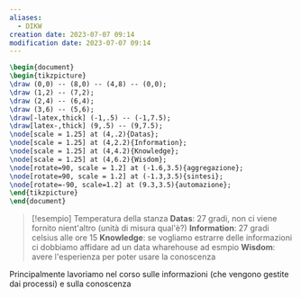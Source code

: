 ```yaml
---
aliases:
  - DIKW
creation date: 2023-07-07 09:14
modification date: 2023-07-07 09:14
---
```


```tikz
\begin{document}
\begin{tikzpicture}
\draw (0,0) -- (8,0) -- (4,8) -- (0,0);
\draw (1,2) -- (7,2);
\draw (2,4) -- (6,4);
\draw (3,6) -- (5,6);
\draw[-latex,thick] (-1,.5) -- (-1,7.5);
\draw[latex-,thick] (9,.5) -- (9,7.5);
\node[scale = 1.25] at (4,.2){Datas};
\node[scale = 1.25] at (4,2.2){Information};
\node[scale = 1.25] at (4,4.2){Knowledge};
\node[scale = 1.25] at (4,6.2){Wisdom};
\node[rotate=90, scale = 1.2] at (-1.6,3.5){aggregazione};
\node[rotate=90, scale = 1.2] at (-1.3,3.5){sintesi};
\node[rotate=-90, scale=1.2] at (9.3,3.5){automazione};
\end{tikzpicture}
\end{document}
```

>[!esempio]
>Temperatura della stanza
>**Datas**: 27 gradi, non ci viene fornito nient'altro (unità di misura qual'è?)
>**Information**: 27 gradi celsius alle ore 15
>**Knowledge**: se vogliamo estrarre delle informazioni ci dobbiamo affidare ad un data wharehouse ad esmpio
>**Wisdom**: avere l'esperienza per poter usare la conoscenza

Principalmente lavoriamo nel corso sulle informazioni (che vengono gestite dai processi) e sulla conoscenza